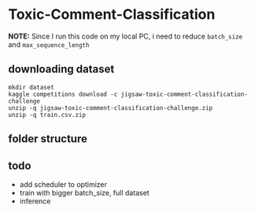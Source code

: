 # Toxic-Comment-Classification
**NOTE:** Since I run this code on my local PC, i need to reduce `batch_size` and `max_sequence_length`
## downloading dataset
```
mkdir dataset
kaggle competitions download -c jigsaw-toxic-comment-classification-challenge
unzip -q jigsaw-toxic-comment-classification-challenge.zip
unzip -q train.csv.zip
```
## folder structure


## todo
- add scheduler to optimizer
- train with bigger batch_size, full dataset
- inference
